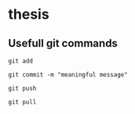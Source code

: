 # thesis


## Usefull git commands

`git add`

`git commit -m "meaningful message"`

`git push`

`git pull`

